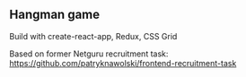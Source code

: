 ## Hangman game

Build with create-react-app, Redux, CSS Grid

Based on former Netguru recruitment task: https://github.com/patryknawolski/frontend-recruitment-task
